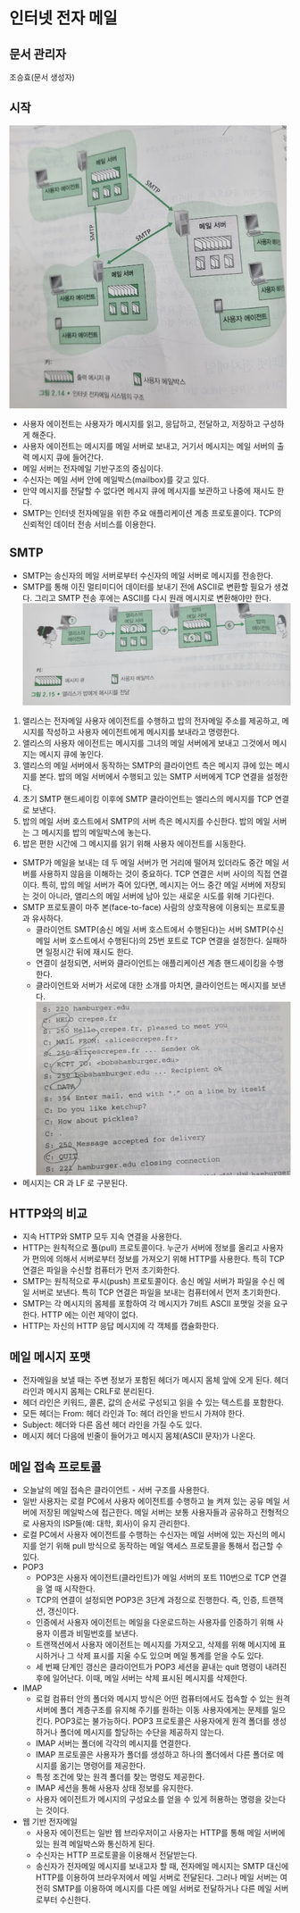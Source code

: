 # 인터넷 전자 메일
## 문서 관리자
조승효(문서 생성자)
## 시작
![](./img/그림2-14.PNG)
   - 사용자 에이전트는 사용자가 메시지를 읽고, 응답하고, 전달하고, 저장하고 구성하게 해준다.
   - 사용자 에이전트는 메시지를 메일 서버로 보내고, 거기서 메시지는 메일 서버의 출력 메시지 큐에 들어간다.
   - 메일 서버는 전자메일 기반구조의 중심이다.
   - 수신자는 메일 서버 안에 메일박스(mailbox)를 갖고 있다.
   - 만약 메시지를 전달할 수 없다면 메시지 큐에 메시지를 보관하고 나중에 재시도 한다.
   - SMTP는 인터넷 전자메일을 위한 주요 애플리케이션 계층 프로토콜이다. TCP의 신뢰적인 데이터 전송 서비스를 이용한다.
## SMTP
   - SMTP는 송신자의 메일 서버로부터 수신자의 메일 서버로 메시지를 전송한다.
   - SMTP를 통해 이진 멀티미디어 데이터를 보내기 전에 ASCII로 변환할 필요가 생겼다. 그리고 SMTP 전송 후에는 ASCII를 다시 원래 메시지로 변환해야만 한다.
![](./img/그림2-15.PNG)
   1. 앨리스는 전자메일 사용자 에이전트를 수행하고 밥의 전자메일 주소를 제공하고, 메시지를 작성하고 사용자 에이전트에게 메시지를 보내라고 명령한다.
   2. 앨리스의 사용자 에이전트는 메시지를 그녀의 메일 서버에게 보내고 그것에서 메시지는 메시지 큐에 놓인다.
   3. 앨리스의 메일 서버에서 동작하는 SMTP의 클라이언트 측은 메시지 큐에 있는 메시지를 본다. 밥의 메일 서버에서 수행되고 있는 SMTP 서버에게 TCP 연결을 설정한다.
   4. 초기 SMTP 핸드셰이킹 이후에 SMTP 클라이언트는 앨리스의 메시지를 TCP 연결로 보낸다.
   5. 밥의 메일 서버 호스트에서 SMTP의 서버 측은 메시지를 수신한다. 밥의 메일 서버는 그 메시지를 밥의 메일박스에 놓는다.
   6. 밥은 편한 시간에 그 메시지를 읽기 위해 사용자 에이전트를 시동한다.
   - SMTP가 메일을 보내는 데 두 메일 서버가 먼 거리에 떨어져 있더라도 중간 메일 서버를 사용하지 않음을 이해하는 것이 중요하다. TCP 연결은 서버 사이의 직접 연결이다. 특히, 밥의 메일 서버가 죽어 있다면, 메시지는 어느 중간 메일 서버에 저장되는 것이 아니라, 앨리스의 메일 서버에 남아 있는 새로운 시도를 위해 기다린다.
   - SMTP 프로토콜이 마주 본(face-to-face) 사람의 상호작용에 이용되는 프로토콜과 유사하다.
      - 클라이언트 SMTP(송신 메일 서버 호스트에서 수행된다)는 서버 SMTP(수신 메일 서버 호스트에서 수행된다)의 25번 포트로 TCP 연결을 설정한다. 실패하면 일정시간 뒤에 재시도 한다.
      - 연결이 설정되면, 서버와 클라이언트는 애플리케이션 계층 핸드셰이킹을 수행한다.
      - 클라이언트와 서버가 서로에 대한 소개를 마치면, 클라이언트는 메시지를 보낸다.
![](./img/SMTP-MESSAGE.PNG)
   - 메시지는 CR 과 LF 로 구분된다.
## HTTP와의 비교
   - 지속 HTTP와 SMTP 모두 지속 연결을 사용한다.
   - HTTP는 원칙적으로 풀(pull) 프로토콜이다. 누군가 서버에 정보를 올리고 사용자가 편의에 의해서 서버로부터 정보를 가져오기 위해 HTTP를 사용한다. 특히 TCP 연결은 파일을 수신할 컴퓨터가 먼저 초기화한다.
   - SMTP는 원칙적으로 푸시(push) 프로토콜이다. 송신 메일 서버가 파일을 수신 메일 서버로 보낸다. 특히 TCP 연결은 파일을 보내는 컴퓨터에서 먼저 초기화한다.
   - SMTP는 각 메시지의 몸체를 포함하여 각 메시지가 7비트 ASCII 포맷일 것을 요구한다. HTTP 에는 이런 제약이 없다.
   - HTTP는 자신의 HTTP 응답 메시지에 각 객체를 캡슐화한다.
## 메일 메시지 포맷
   - 전자메일을 보낼 때는 주변 정보가 포함된 헤더가 메시지 몸체 앞에 오게 된다. 헤더 라인과 메시지 몸체는 CRLF로 분리된다.
   - 헤더 라인은 키워드, 콜론, 값의 순서로 구성되고 읽을 수 있는 텍스트를 포함한다.
   - 모든 헤더는 From: 헤더 라인과 To: 헤더 라인을 반드시 가져야 한다.
   - Subject: 헤더와 다른 옵션 헤더 라인을 가질 수도 있다.
   - 메시지 헤더 다음에 빈줄이 들어가고 메시지 몸체(ASCII 문자)가 나온다.
## 메일 접속 프로토콜
   - 오늘날의 메일 접속은 클라이언트 - 서버 구조를 사용한다.
   - 일반 사용자는 로컬 PC에서 사용자 에이전트를 수행하고 늘 켜져 있는 공유 메일 서버에 저장된 메일박스에 접근한다. 메일 서버는 보통 사용자들과 공유하고 전형적으로 사용자의 ISP들(예: 대학, 회사)이 유지 관리한다.
   - 로컬 PC에서 사용자 에이전트를 수행하는 수신자는 메일 서버에 있는 자신의 메시지를 얻기 위해 pull 방식으로 동작하는 메일 액세스 프로토콜을 통해서 접근할 수 있다.
   - POP3
      - POP3은 사용자 에이전트(클라인트)가 메일 서버의 포트 110번으로 TCP 연결을 열 때 시작한다.
      - TCP의 연결이 설정되면 POP3은 3단계 과정으로 진행한다. 즉, 인증, 트랜잭션, 갱신이다.
      - 인증에서 사용자 에이전트는 메일을 다운로드하는 사용자를 인증하기 위해 사용자 이름과 비밀번호를 보낸다.
      - 트랜잭션에서 사용자 에이전트는 메시지를 가져오고, 삭제를 위해 메시지에 표시하거나 그 삭제 표시를 지울 수도 있으며 메일 통계를 얻을 수도 있다.
      - 세 번째 단계인 갱신은 클라이언트가 POP3 세션을 끝내는 quit 명령이 내려진 후에 일어난다. 이때, 메일 서버는 삭제 표시된 메시지를 삭제한다.
   - IMAP
      - 로컬 컴퓨터 안의 폴더와 메시지 방식은 어떤 컴퓨터에서도 접속할 수 있는 원격 서버에 폴더 계층구조를 유지해 주기를 원하는 이동 사용자에게는 문제를 일으킨다. POP3로는 불가능하다. POP3 프로토콜은 사용자에게 원격 폴더를 생성하거나 폴더에 메시지를 할당하는 수단을 제공하지 않는다.
      - IMAP 서버는 폴더에 각각의 메시지를 연결한다.
      - IMAP 프로토콜은 사용자가 폴더를 생성하고 하나의 폴더에서 다른 폴더로 메시지를 옮기는 명령어를 제공한다.
      - 특정 조건에 맞는 원격 폴더를 찾는 명령도 제공한다.
      - IMAP 세션을 통해 사용자 상태 정보를 유지한다.
      - 사용자 에이전트가 메시지의 구성요소를 얻을 수 있게 허용하는 명령을 갖는다는 것이다.
   - 웹 기반 전자메일
      - 사용자 에이전트는 일반 웹 브라우저이고 사용자는 HTTP를 통해 메일 서버에 있는 원격 메일박스와 통신하게 된다.
      - 수신자는 HTTP 프로토콜을 이용해서 전달받는다.
      - 송신자가 전자메일 메시지를 보내고자 할 때, 전자메일 메시지는 SMTP 대신에 HTTP를 이용하여 브라우저에서 메일 서버로 전달된다. 그러나 메일 서버는 여전히 SMTP를 이용하여 메시지를 다른 메일 서버로 전달하거나 다른 메일 서버로부터 수신한다.